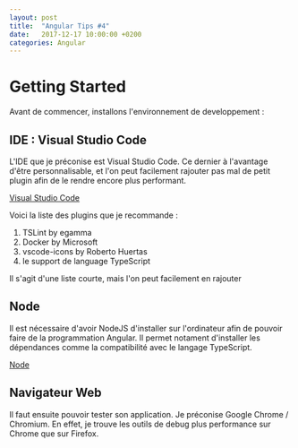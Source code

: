 ```yaml
---
layout: post
title:  "Angular Tips #4"
date:   2017-12-17 10:00:00 +0200
categories: Angular
---
```

# Getting Started

Avant de commencer, installons l'environnement de developpement :

## IDE : Visual Studio Code

L'IDE que je préconise est Visual Studio Code. Ce dernier à l'avantage d'être personnalisable, et l'on peut facilement rajouter pas mal de petit plugin afin de le rendre encore plus performant. 

[Visual Studio Code](https://code.visualstudio.com)

Voici la liste des plugins que je recommande :

1. TSLint by egamma
2. Docker by Microsoft
3. vscode-icons by Roberto Huertas
4. le support de language TypeScript

Il s'agit d'une liste courte, mais l'on peut facilement en rajouter

## Node

Il est nécessaire d'avoir NodeJS d'installer sur l'ordinateur afin de pouvoir faire de la programmation Angular. Il permet notament d'installer les dépendances comme la compatibilité avec le langage TypeScript.

[Node](https://nodejs.org/en/)

## Navigateur Web

Il faut ensuite pouvoir tester son application. Je préconise Google Chrome / Chromium. En effet, je trouve les outils de debug plus performance sur Chrome que sur Firefox.
